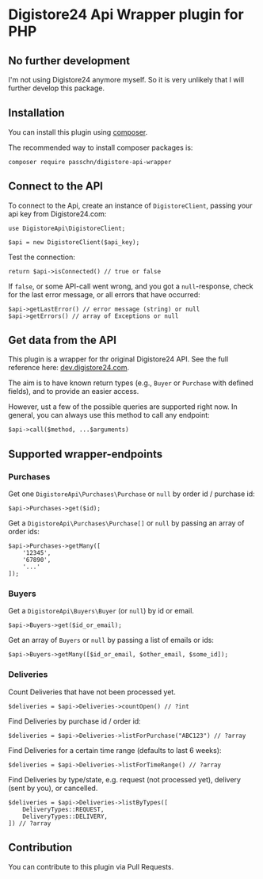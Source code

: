 # Digistore24 Api Wrapper plugin for PHP

## No further development 

I'm not using Digistore24 anymore myself. So it is very unlikely that I will further develop this package. 

## Installation

You can install this plugin using [composer](https://getcomposer.org).

The recommended way to install composer packages is:

```
composer require passchn/digistore-api-wrapper
```

## Connect to the API

To connect to the Api, create an instance of `DigistoreClient`, passing your api key from Digistore24.com:

```
use DigistoreApi\DigistoreClient;

$api = new DigistoreClient($api_key);
```

Test the connection:

```
return $api->isConnected() // true or false 
```

If `false`, or some API-call went wrong, and you got a `null`-response, check for the last error message, or all errors
that have occurred:

```
$api->getLastError() // error message (string) or null
$api->getErrors() // array of Exceptions or null 
```

## Get data from the API

This plugin is a wrapper for thr original Digistore24 API. See the full reference
here: [dev.digistore24.com](https://dev.digistore24.com/en/articles/3-api-basics).

The aim is to have known return types (e.g., `Buyer` or `Purchase` with defined fields), and to provide an easier
access.

However, ust a few of the possible queries are supported right now. In general, you can always use this method to call
any endpoint:

 ```
 $api->call($method, ...$arguments)
 ```

## Supported wrapper-endpoints

### Purchases

Get one `DigistoreApi\Purchases\Purchase` or `null` by order id / purchase id:

```
$api->Purchases->get($id);
```

Get a `DigistoreApi\Purchases\Purchase[]` or `null` by passing an array of order ids:

```
$api->Purchases->getMany([
    '12345',
    '67890',
    '...'
]);
```

### Buyers

Get a `DigistoreApi\Buyers\Buyer` (or `null`) by id or email.

```
$api->Buyers->get($id_or_email);
```

Get an array of `Buyers` or `null` by passing a list of emails or ids:

```
$api->Buyers->getMany([$id_or_email, $other_email, $some_id]);
```

### Deliveries

Count Deliveries that have not been processed yet.

```
$deliveries = $api->Deliveries->countOpen() // ?int
```

Find Deliveries by purchase id / order id:

```
$deliveries = $api->Deliveries->listForPurchase("ABC123") // ?array
```

Find Deliveries for a certain time range (defaults to last 6 weeks):

```
$deliveries = $api->Deliveries->listForTimeRange() // ?array
```

Find Deliveries by type/state, e.g. request (not processed yet), delivery (sent by you), or cancelled.

```
$deliveries = $api->Deliveries->listByTypes([
    DeliveryTypes::REQUEST,
    DeliveryTypes::DELIVERY,
]) // ?array 
```

## Contribution

You can contribute to this plugin via Pull Requests. 
